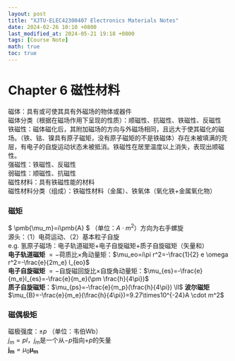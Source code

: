 ```yaml
---
layout: post
title: "XJTU-ELEC42300407 Electronics Materials Notes"
date: 2024-02-26 10:10 +0800
last_modified_at: 2024-05-21 19:18 +0800
tags: [Course Note]
math: true
toc: true
---
```



# Chapter 6 磁性材料
磁体：具有或可使其具有外磁场的物体或器件<br>
磁体分类（根据在磁场作用下呈现的性质）：顺磁性、抗磁性、铁磁性、反磁性<br>
铁磁性：磁体磁化后，其附加磁场的方向与外磁场相同，且远大于使其磁化的磁场。（铁、钴、镍具有原子磁矩，没有原子磁矩的不是铁磁体）存在未被填满的壳层，有电子的自旋运动状态未被抵消。铁磁性在居里温度以上消失，表现出顺磁性。<br>
强磁性：铁磁性、反磁性<br>
弱磁性：顺磁性、抗磁性<br>
磁性材料：具有铁磁性能的材料<br>
磁性材料分类（组成）：铁磁性材料（金属）、铁氧体（氧化铁+金属氧化物）
### 磁矩
$ \pmb{\mu_m}=i\pmb{A} $ （单位：$A \cdot m^2$）方向为右手螺旋<br>
源头：（1）电荷运动、（2）基本粒子自旋<br>
e.g. 氢原子磁场：电子轨道磁矩+电子自旋磁矩+质子自旋磁矩（矢量和）<br>
**电子轨道磁矩** $=-$荷质比$\times$角动量矩：$\mu_eo=i\pi r^2=-\frac{1}{2} e \omega r^2=-\frac{e}{2m_e} l_{eo}$<br>
**电子自旋磁矩** $=-$自旋磁回旋比$\times$自旋角动量矩：$\mu_{es}=-\frac{e}{m_e}l_{es}=-\frac{e}{m_e}(\pm \frac{h}{4\pi})$<br>
**质子自旋磁矩**：$\mu_{ps}=-\frac{e}{m_p}(\frac{h}{4\pi}) \ll$ **波尔磁矩** $\mu_{B}=-\frac{e}{m_e}(\frac{h}{4\pi})=9.27\times10^{-24}A \cdot m^2$
### 磁偶极矩
磁极强度：$\pm p$ （单位：韦伯Wb）<br>
$j_m=pl$，$j_m$是一个从$-p$指向$+p$的矢量<br>
$\pmb{j_m}=\mu_0\pmb{\mu_m}$